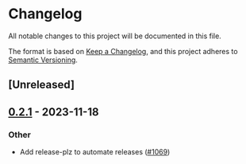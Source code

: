 # Changelog
All notable changes to this project will be documented in this file.

The format is based on [Keep a Changelog](https://keepachangelog.com/en/1.0.0/),
and this project adheres to [Semantic Versioning](https://semver.org/spec/v2.0.0.html).

## [Unreleased]

## [0.2.1](https://github.com/utnet-org/utility-sdk-rs/compare/4.1.1...unc-sys-v0.2.1) - 2023-11-18

### Other
- Add release-plz to automate releases ([#1069](https://github.com/utnet-org/utility-sdk-rs/pull/1069))
